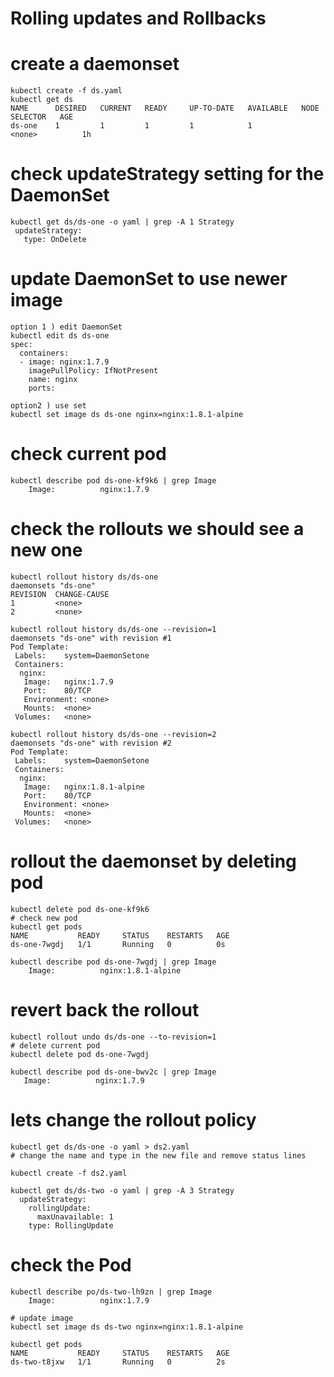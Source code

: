# Rolling updates and Rollbacks

# create a daemonset
```
kubectl create -f ds.yaml
kubectl get ds
NAME      DESIRED   CURRENT   READY     UP-TO-DATE   AVAILABLE   NODE SELECTOR   AGE
ds-one    1         1         1         1            1           <none>          1h
```

# check updateStrategy setting for the DaemonSet
```
kubectl get ds/ds-one -o yaml | grep -A 1 Strategy
 updateStrategy:
   type: OnDelete
```

# update DaemonSet to use newer image
```
option 1 ) edit DaemonSet
kubectl edit ds ds-one
spec:
  containers:
  - image: nginx:1.7.9
    imagePullPolicy: IfNotPresent
    name: nginx
    ports:

option2 ) use set
kubectl set image ds ds-one nginx=nginx:1.8.1-alpine
```

# check current pod
```
kubectl describe pod ds-one-kf9k6 | grep Image
    Image:          nginx:1.7.9
```

# check the rollouts we should see a new one
```
kubectl rollout history ds/ds-one
daemonsets "ds-one"
REVISION  CHANGE-CAUSE
1         <none>
2         <none>

kubectl rollout history ds/ds-one --revision=1
daemonsets "ds-one" with revision #1
Pod Template:
 Labels:	system=DaemonSetone
 Containers:
  nginx:
   Image:	nginx:1.7.9
   Port:	80/TCP
   Environment:	<none>
   Mounts:	<none>
 Volumes:	<none>

kubectl rollout history ds/ds-one --revision=2
daemonsets "ds-one" with revision #2
Pod Template:
 Labels:	system=DaemonSetone
 Containers:
  nginx:
   Image:	nginx:1.8.1-alpine
   Port:	80/TCP
   Environment:	<none>
   Mounts:	<none>
 Volumes:	<none>

```


# rollout the daemonset by deleting pod
```
kubectl delete pod ds-one-kf9k6
# check new pod
kubectl get pods
NAME           READY     STATUS    RESTARTS   AGE
ds-one-7wgdj   1/1       Running   0          0s

kubectl describe pod ds-one-7wgdj | grep Image
    Image:          nginx:1.8.1-alpine
```

# revert back the rollout
```
kubectl rollout undo ds/ds-one --to-revision=1
# delete current pod
kubectl delete pod ds-one-7wgdj

kubectl describe pod ds-one-bwv2c | grep Image
   Image:          nginx:1.7.9
```

# lets change the rollout policy
```
kubectl get ds/ds-one -o yaml > ds2.yaml
# change the name and type in the new file and remove status lines

kubectl create -f ds2.yaml

kubectl get ds/ds-two -o yaml | grep -A 3 Strategy
  updateStrategy:
    rollingUpdate:
      maxUnavailable: 1
    type: RollingUpdate
```

# check the Pod
```
kubectl describe po/ds-two-lh9zn | grep Image
    Image:          nginx:1.7.9

# update image
kubectl set image ds ds-two nginx=nginx:1.8.1-alpine

kubectl get pods
NAME           READY     STATUS    RESTARTS   AGE
ds-two-t8jxw   1/1       Running   0          2s
```
